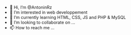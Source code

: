 - 👋 Hi, I’m @AntoninRz
- 👀 I’m interested in web developpement
- 🌱 I’m currently learning HTML, CSS, JS and PHP & MySQL
- 💞️ I’m looking to collaborate on ...
- 📫 How to reach me ...

<!---
AntoninRz/AntoninRz is a ✨ special ✨ repository because its `README.md` (this file) appears on your GitHub profile.
You can click the Preview link to take a look at your changes.
--->
